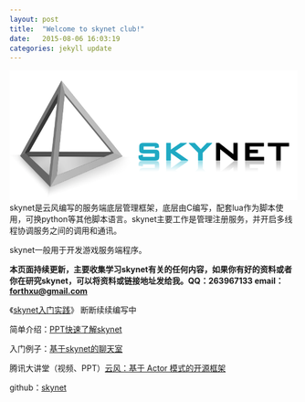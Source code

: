 ```yaml
---
layout: post
title:  "Welcome to skynet club!"
date:   2015-08-06 16:03:19
categories: jekyll update
---
```

![skynet logo](/static/resource/skynet.png)
skynet是云风编写的服务端底层管理框架，底层由C编写，配套lua作为脚本使用，可换python等其他脚本语言。skynet主要工作是管理注册服务，并开启多线程协调服务之间的调用和通讯。

skynet一般用于开发游戏服务端程序。

**本页面持续更新，主要收集学习skynet有关的任何内容，如果你有好的资料或者你在研究skynet，可以将资料或链接地址发给我。QQ：263967133 email：forthxu@gmail.com**

《[skynet入门实践](http://forthxu.github.io/talkbox/)》 断断续续编写中

简单介绍：[PPT快速了解skynet](http://pan.baidu.com/s/1i3qp7b3)

入门例子：[基于skynet的聊天室](https://github.com/forthxu/talkbox)

腾讯大讲堂（视频、PPT）[云风：基于 Actor 模式的开源框架](http://gad.qq.com/content/coursedetail?id=467)

github：[skynet](https://github.com/cloudwu/skynet)
